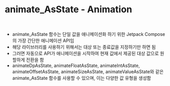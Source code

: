 # animate_AsState - Animation

<br>

* animate_AsState 함수는 단일 값을 애니메이션화 하기 위한 Jetpack Compose의 가장 간단한 애니메이션 API임
* 해당 라이브러리를 사용하기 위해서는 대상 또는 종료값을 지정하기만 하면 됨
* 그러면 자동으로 API가 애니메이션을 시작하여 현재 값에서 제공된 대상 값으로 원할하게 전환을 함
* animateDpAsState, animateFloatAsState, animateIntAsState, animateOffsetAsState, animateSizeAsState, animateValueAsState와 같은 animate_AsState 함수를 사용할 수 있으며, 이는 다양한 값 유형을 생성함